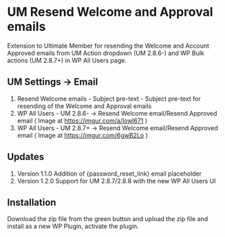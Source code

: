 # UM Resend Welcome and Approval emails
Extension to Ultimate Member for resending the Welcome and Account Approved emails from UM Action dropdown (UM 2.8.6-) and WP Bulk actions (UM 2.8.7+) in WP All Users page.

## UM Settings -> Email
1. Resend Welcome emails - Subject pre-text - Subject pre-text for resending of the Welcome and Approval emails
2. WP All Users - UM 2.8.6- -> Resend Welcome email/Resend Approved email ( Image at https://imgur.com/a/lowl671 )
3. WP All Users - UM 2.8.7+ -> Resend Welcome email/Resend Approved email ( Image at https://imgur.com/6gwB2Lo )

## Updates
1. Version 1.1.0 Addition of {password_reset_link} email placeholder
2. Version 1.2.0 Support for UM 2.8.7/2.8.8 with the new WP All Users UI

## Installation
Download the zip file from the green button and upload the zip file and install as a new WP Plugin, activate the plugin.
